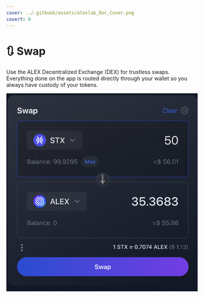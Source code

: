 ```yaml
---
cover: ../.gitbook/assets/alexlab_Doc_Cover.png
coverY: 0
---
```


# 🔃 Swap

Use the ALEX Decentralized Exchange (DEX) for trustless swaps. Everything done on the app is routed directly through your wallet so you always have custody of your tokens.

![](../.gitbook/assets/Swap.png)
